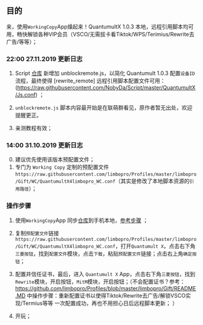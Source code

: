 ## 目的
来，使用`WorkingCopy`App燥起来！QuantumultX 1.0.3 本地，远程引用脚本均可用，畅快解锁各种VIP会员（VSCO/无需拔卡看Tiktok/WPS/Terimius/Rewrite去广告/等等）；


### 22:00 27.11.2019 更新日志

1. Script [仓库](https://github.com/limbopro/Script) 新增加 unblockremote.js，以简化 Quantumult 1.0.3 配置`设备ID`流程，最终使得 [rewrite_remote] 远程引用脚本配置文件可用：(https://raw.githubusercontent.com/NobyDa/Script/master/QuantumultX/Js.conf) ；

2. `unblockremote.js` 脚本内容最开始是在联萌群看见，原作者暂无出处，欢迎提醒更正。

3. 亲测教程有效；

### 14:00 31.10.2019 更新日志
0. 建议优先使用该版本预配置文件；
1. 专门为 `Working Copy` 定制的预配置文件 `https://raw.githubusercontent.com/limbopro/Profiles/master/limbopro/Gift/WC/QuantumultX4limbopro_WC.conf`（其实是修改了本地脚本资源的`引用路径`）；

### 操作步骤

1. 使用`WorkingCopy`App 同步[仓库](https://github.com/limbopro/Script)到手机本地，[参考步骤](https://github.com/limbopro/Script)  ；

2. 复制`预配置文件`链接`https://raw.githubusercontent.com/limbopro/Profiles/master/limbopro/Gift/WC/QuantumultX4limbopro_WC.conf`，打开`Quantumult X`，点击右下角`三菱按钮`，找到`配置文件`模块，点击`下载`，粘贴`预配置文件`链接；点击右上角`确定按钮`；


3. 配置并信任证书，最后，进入 `Quantumult X` App，点击右下角`三菱按钮`，找到`Rewrite`模块，开启按钮，`MitM`模块，开启按钮；（不会配置证书？参考：https://github.com/limbopro/Profiles/blob/master/limbopro/Gift/README.MD 中操作步骤：重新配置证书以使得Tiktok/Rewrite去广告/解锁VSCO实现/Termius等等 一次配置成功，再也不用担心日后远程脚本更新； ）

4. 开玩；
